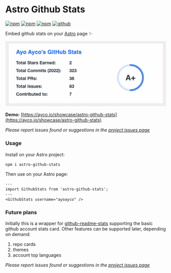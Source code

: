 # Astro Github Stats
[![npm](https://img.shields.io/npm/v/astro-github-stats)](https://www.npmjs.com/package/astro-github-stats)
[![npm](https://img.shields.io/npm/l/astro-github-stats)](https://www.npmjs.com/package/astro-github-stats)
[![npm](https://img.shields.io/npm/dt/astro-github-stats)](https://www.npmjs.com/package/astro-github-stats)
[![github](https://img.shields.io/github/last-commit/ayoayco/astro-github-stats)](https://github.com/ayoayco/astro-github-stats)

Embed github stats on your [Astro](https://astro.build) page ✨

![screenshot](https://raw.githubusercontent.com/ayoayco/astro-github-stats/main/assets/screenshot.png)

**Demo:** [https://ayco.io/showcase/astro-github-stats](https://ayco.io/showcase/astro-github-stats)

*Please report issues found or suggestions in the [project issues page](https://github.com/ayoayco/astro-github-stats/issues)*

### Usage
Install on your Astro project:

```
npm i astro-github-stats
```

Then use on your Astro page:

```
---
import GithubStats from 'astro-github-stats';
---
<GithubStats username="ayoayco" />
```

### Future plans
Initially this is a wrapper for [github-readme-stats](https://github.com/anuraghazra/github-readme-stats) supporting the basic github account stats card. Other features can be supported later, depending on demand:
1. repo cards
1. themes
1. account top languages

*Please report issues found or suggestions in the [project issues page](https://github.com/ayoayco/astro-github-stats/issues)*
